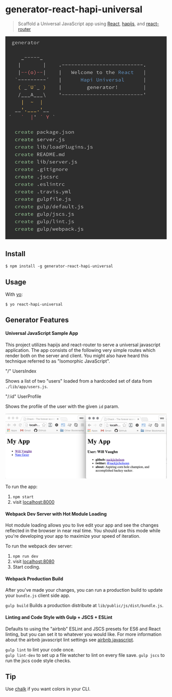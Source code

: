 # generator-react-hapi-universal

> Scaffold a Universal JavaScript app
> using [React](https://facebook.github.io/react/), [hapijs](http://hapijs.com/), and [react-router](https://github.com/rackt/react-router)

![](screenshot.png)

## Install

```
$ npm install -g generator-react-hapi-universal
```


## Usage

With [yo](https://github.com/yeoman/yo):

```
$ yo react-hapi-universal
```

## Generator Features

#### Universal JavaScript Sample App

This project utilizes hapijs and react-router to serve a universal javascript application. The app consists
of the following very simple routes which render both on the server and client. You might also have heard
this technique referred to as "Isomorphic JavaScript".

"/" UsersIndex

Shows a list of two "users" loaded from a hardcoded set of data from `./lib/app/users.js`.

"/:id" UserProfile

Shows the profile of the user with the given `id` param.

![](app-screenshot.png)

To run the app:

1. `npm start`
2. visit [localhost:8000](http://localhost:8000)

#### Webpack Dev Server with Hot Module Loading

Hot module loading allows you to live edit your app and see the changes reflected in the browser in
near real time. You should use this mode while you're developing your app to maximize your speed of iteration.

To run the webpack dev server:

1. `npm run dev`
2. visit [localhost:8080](http://localhost:8080)
3. Start coding.

#### Webpack Production Build

After you've made your changes, you can run a production build to update your `bundle.js` client side app.

`gulp build` Builds a production distribute at `lib/public/js/dist/bundle.js`.

#### Linting and Code Style with Gulp + JSCS + ESLint

Defaults to using the "airbnb" ESLint and JSCS presets for ES6 and React linting, but you can set it
to whatever you would like. For more information about the airbnb javascript lint
settings see [airbnb javascript](https://github.com/airbnb/javascript).

`gulp lint` to lint your code once.  
`gulp lint-dev` to set up a file watcher to lint on every file save.
`gulp jscs` to run the jscs code style checks.


## Tip

Use [chalk](https://github.com/sindresorhus/chalk) if you want colors in your CLI.
